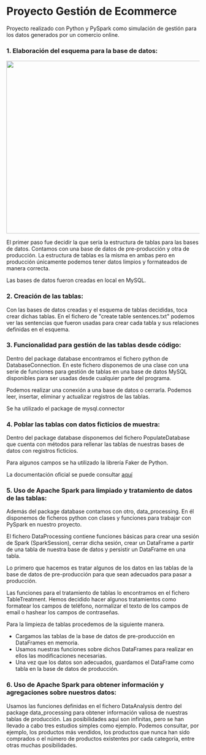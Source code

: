 # Proyecto Gestión de Ecommerce

Proyecto realizado con Python y PySpark como simulación de gestión para los datos generados por un comercio online.

### 1. Elaboración del esquema para la base de datos:

<p align="center">
<img src="https://github.com/user-attachments/assets/f84f7880-d000-490a-b343-f4f19b0d179f" height="450" width="700" >
</p>

El primer paso fue decidir la que sería la estructura de tablas para las bases de datos. Contamos con una base de datos de pre-producción y otra de producción. La estructura de tablas es la misma en ambas pero en producción únicamente podemos tener datos limpios y formateados de manera correcta.

Las bases de datos fueron creadas en local en MySQL.


### 2. Creación de las tablas:

Con las bases de datos creadas y el esquema de tablas decididas, toca crear dichas tablas. En el fichero de "create table sentences.txt" podemos ver las sentencias que fueron usadas para crear cada tabla y sus relaciones definidas en el esquema.


### 3. Funcionalidad para gestión de las tablas desde código:

Dentro del package database encontramos el fichero python de DatabaseConnection. En este fichero disponemos de una clase con una serie de funciones para gestión de tablas en una base de datos MySQL disponibles para ser usadas desde cualquier parte del programa.

Podemos realizar una conexión a una base de datos o cerrarla. Podemos leer, insertar, eliminar y actualizar registros de las tablas.

Se ha utilizado el package de mysql.connector


### 4. Poblar las tablas con datos ficticios de muestra:

Dentro del package database disponemos del fichero PopulateDatabase que cuenta con métodos para rellenar las tablas de nuestras bases de datos con registros ficticios.

Para algunos campos se ha utilizado la librería Faker de Python.

La documentación oficial se puede consultar [aquí](hthttps://faker.readthedocs.io/en/master/tp:// "aquí")


### 5. Uso de Apache Spark para limpiado y tratamiento de datos de las tablas:

Además del package database contamos con otro, data_processing. En él disponemos de ficheros python con clases y funciones para trabajar con PySpark en nuestro proyecto. 

El fichero DataProcessing contiene funciones básicas para crear una sesión de Spark (SparkSession), cerrar dicha sesión, crear un DataFrame a partir de una tabla de nuestra base de datos y persistir un DataFrame en una tabla.

Lo primero que hacemos es tratar algunos de los datos en las tablas de la base de datos de pre-producción para que sean adecuados para pasar a producción. 

Las funciones para el tratamiento de tablas lo encontramos en el fichero TableTreatment. Hemos decidido hacer algunos tratamientos como formatear los campos de teléfono, normalizar el texto de los campos de email o hashear los campos de contraseñas.

Para la limpieza de tablas procedemos de la siguiente manera. 
- Cargamos las tablas de la base de datos de pre-producción en DataFrames en memoria. 
- Usamos nuestras funciones sobre dichos DataFrames para realizar en ellos las modificaciones necesarias.
- Una vez que los datos son adecuados, guardamos el DataFrame como tabla en la base de datos de producción.


### 6. Uso de Apache Spark para obtener  información y agregaciones sobre nuestros datos:

Usamos las funciones definidas en el fichero DataAnalysis dentro del package data_processing para obtener información valiosa de nuestras tablas de producción. Las posibilidades aquí son infinitas, pero se han llevado a cabo tres estudios simples como ejemplo. Podemos consultar, por ejemplo, los productos más vendidos, los productos que nunca han sido comprados o el número de productos existentes por cada categoría, entre otras muchas posibilidades.

